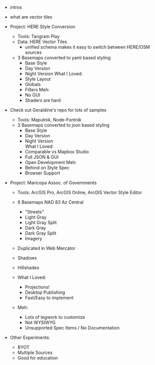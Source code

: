 - intros
- what are vector tiles

- Project: HERE Style Conversion
  - Tools: Tangram Play
  - Data: HERE Vector Tiles
    - unified schema makes it easy to switch between HERE/OSM sources
  - 3 Basemaps converted to yaml based styling
    - Base Style
    - Day Version
    - Night Version
  What I Loved:
    - Style Layout
    - Globals
    - Filters
  Meh:
    - No GUI
    - Shaders are hard
- Check out Geraldine's repo for lots of samples

  - Tools: Maputnik, Node-Fontnik
  - 3 Basemaps converted to json based styling
    - Base Style
    - Day Version
    - Night Version  
  What I Loved:
    - Comparable vs Mapbox Studio
    - Full JSON & GUI
    - Open Development
  Meh:
    - Behind on Style Spec
    - Browser Support


- Project: Maricopa Assoc. of Governments
  - Tools: ArcGIS Pro, ArcGIS Online, ArcGIS Vector Style Editor
  - 6 Basemaps NAD 83 Az Central
    - "Streets"
    - Light Gray
    - Light Gray Split
    - Dark Gray
    - Dark Gray Split
    - Imagery
  - Duplicated in Web Mercator
  - Shadows
  - Hillshades

  - What I Loved:
    - Projections!
    - Desktop Publishing
    - Fast/Easy to implement
  - Meh:
    - Lots of legwork to customize
    - Not WYSIWYG
    - Unsupported Spec Items / No Documentation

- Other Experiments:
  - BYOT
  - Multiple Sources
  - Good for education
